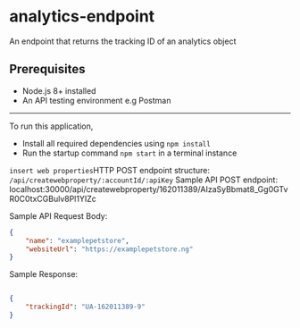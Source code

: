 # analytics-endpoint

An endpoint that returns the tracking ID of an analytics object

## Prerequisites

* Node.js 8+ installed
* An API testing environment e.g Postman

------------------------------------------------------

To run this application,
* Install all required dependencies using `npm install`
* Run the startup command `npm start` in a terminal instance

`insert web properties`HTTP POST endpoint structure: `/api/createwebproperty/:accountId/:apiKey`
Sample API POST endpoint: localhost:30000/api/createwebproperty/162011389/AIzaSyBbmat8_Gg0GTvR0C0txCGBulv8Pl1YIZc

Sample API Request Body: 
```json
{
    "name": "examplepetstore",
    "websiteUrl": "https://examplepetstore.ng"
}

```

Sample Response: 

```json

{
    "trackingId": "UA-162011389-9"
}
```




